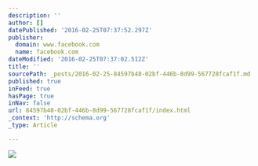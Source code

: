 ```yaml
---
description: ''
author: []
datePublished: '2016-02-25T07:37:52.297Z'
publisher:
  domain: www.facebook.com
  name: facebook.com
dateModified: '2016-02-25T07:37:02.512Z'
title: ''
sourcePath: _posts/2016-02-25-84597b48-02bf-446b-8d99-567728fcaf1f.md
published: true
inFeed: true
hasPage: true
inNav: false
url: 84597b48-02bf-446b-8d99-567728fcaf1f/index.html
_context: 'http://schema.org'
_type: Article

---
```

![](https://scontent-lax3-1.xx.fbcdn.net/hphotos-xfa1/v/t1.0-9/255786_1971145033328_4287153_n.jpg?oh=a06f2f1b7f2dd32a21a065bc63f5482e&oe=575A579D)
